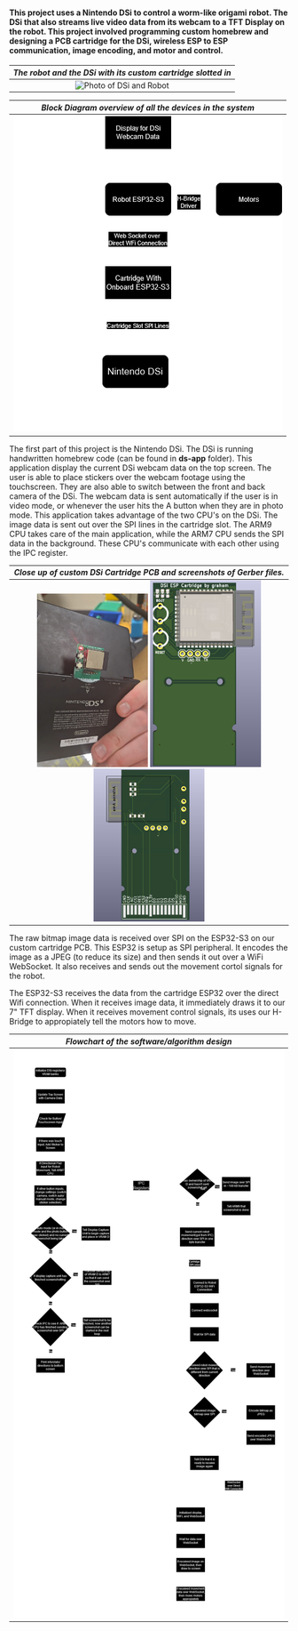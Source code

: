 #### This project uses a Nintendo DSi to control a worm-like origami robot. The  DSi that also streams live video data from its webcam to a TFT Display  on the robot. This project involved programming custom homebrew and designing a PCB cartridge for the DSi, wireless ESP to ESP communication, image encoding, and motor and control.
| *The robot and the DSi with its custom cartridge slotted in* |
|:--:|
| ![Photo of DSi and Robot](./pictures/ds_and_robot.png) |

| *Block Diagram overview of all the devices in the system* |
|:--:|
| ![Device Block Diagram](./pictures/device_overview.png) |

The first part of this project is the Nintendo DSi. The DSi is running handwritten homebrew code (can be found in **ds-app** folder). This application display the current DSi webcam data on the top screen. The user is able to place stickers over the webcam footage using the touchscreen. They are also able to switch between the front and back camera of the DSi. The webcam data is sent automatically if the user is in video mode, or whenever the user hits the A button when they are in photo mode. This application takes advantage of the two CPU's on the DSi. The image data is sent out over the SPI lines in the cartridge slot. The ARM9 CPU takes care of the main application, while the ARM7 CPU sends the SPI data in the background. These CPU's communicate with each other using the IPC register.

| *Close up of custom DSi Cartridge PCB and screenshots of Gerber files.* |
|:--:|
| <img src="./pictures/cartridge.jpg" alt="Photo of DSi and Robot" style="width:200px;"/> <img src="./pictures/cartridge_front.png" alt="Front of Gerber" style="width:200px;"/> <img src="./pictures/cartridge_back.png" alt="Back of Gerber" style="width:200px;"/>  |

The raw bitmap image data is received over SPI on the ESP32-S3 on our custom cartridge PCB. This ESP32 is setup as SPI peripheral. It encodes the image as a JPEG (to reduce its size) and then sends it out over a WiFi WebSocket. It also receives and sends out the movement cortol signals for the robot.

The ESP32-S3 receives the data from the cartridge ESP32 over the direct Wifi connection. When it receives image data, it immediately draws it to our 7" TFT display. When it receives movement control signals, its uses our H-Bridge to appropiately tell the motors how to move.

| *Flowchart of the software/algorithm design* |
|:--:|
| ![Software Flowchart](./pictures/algorithm_flowchart.png) |





